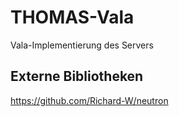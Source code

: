 # THOMAS-Vala
Vala-Implementierung des Servers

## Externe Bibliotheken
https://github.com/Richard-W/neutron
